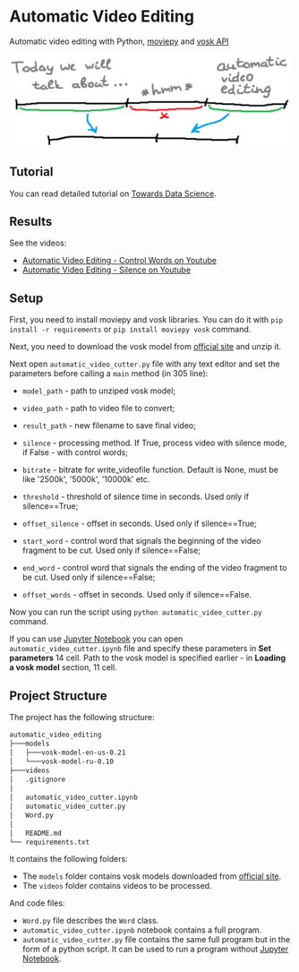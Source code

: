 # Automatic Video Editing 

Automatic video editing with Python, [moviepy](https://zulko.github.io/moviepy/) and [vosk API](https://alphacephei.com/vosk/)

![video_editing.JPG](./img/preview.jpg)

## Tutorial

You can read detailed tutorial on [Towards Data Science](https://towardsdatascience.com/automatic-video-editing-using-python-324e5efd7eba).

## Results

See the videos:
- [Automatic Video Editing - Control Words on Youtube](https://www.youtube.com/watch?v=Y8HlXMrDBrc)
- [Automatic Video Editing - Silence on Youtube](https://www.youtube.com/watch?v=70EVCKNSsdI)

## Setup

First, you need to install moviepy and vosk libraries. You can do it with `pip install -r requirements` or `pip install moviepy vosk` command.

Next, you need to download the vosk model from [official site](https://alphacephei.com/vosk/models) and unzip it.

Next open `automatic_video_cutter.py` file with any text editor and set the parameters before calling a `main` method (in 305 line):
- `model_path` - path to unziped vosk model;
- `video_path` - path to video file to convert;
- `result_path` - new filename to save final video;
- `silence` - processing method. If True, process video with silence mode, if False - with control words;
- `bitrate` - bitrate for write_videofile function. Default is None, must be like '2500k', '5000k', '10000k' etc.


- `threshold` - threshold of silence time in seconds. Used only if silence==True;
- `offset_silence` - offset in seconds. Used only if silence==True;


- `start_word` - control word that signals the beginning of the video fragment to be cut. Used only if silence==False;
- `end_word` - control word that signals the ending of the video fragment to be cut. Used only if silence==False;
- `offset_words` - offset in seconds. Used only if silence==False.

Now you can run the script using `python automatic_video_cutter.py` command.

If you can use [Jupyter Notebook](https://jupyter.org/) you can open `automatic_video_cutter.ipynb` file and specify these parameters in **Set parameters** 14 cell. Path to the vosk model is specified earlier - in **Loading a vosk model** section, 11 cell.

## Project Structure

The project has the following structure:

```
automatic_video_editing
├───models
│   ├───vosk-model-en-us-0.21
│   └───vosk-model-ru-0.10
├───videos
│   .gitignore
│   
│   automatic_video_cutter.ipynb
│   automatic_video_cutter.py
│   Word.py
│
│   README.md
└── requirements.txt
```

It contains the following folders:
- The `models` folder contains vosk models downloaded from [official site](https://alphacephei.com/vosk/models).
- The `videos` folder contains videos to be processed.
  
And code files:
- `Word.py` file describes the `Word` class.
- `automatic_video_cutter.ipynb` notebook contains a full program.
- `automatic_video_cutter.py` file contains the same full program but in the form of a python script. It can be used to run a program without [Jupyter Notebook](https://jupyter.org/).
